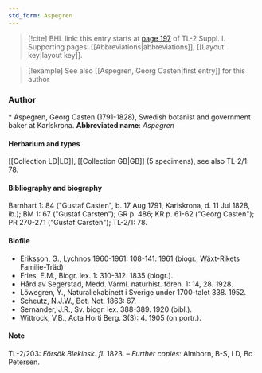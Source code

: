 ```yaml
---
std_form: Aspegren
---
```


> [!cite] BHL link: this entry starts at [page 197](https://www.biodiversitylibrary.org/page/33264924) of TL-2 Suppl. I.
> Supporting pages: [[Abbreviations|abbreviations]], [[Layout key|layout key]].

> [!example] See also [[Aspegren, Georg Casten|first entry]] for this author

### Author

\* Aspegren, Georg Casten (1791-1828), Swedish botanist and government baker at Karlskrona. 
**Abbreviated name**: *Aspegren*

#### Herbarium and types

[[Collection LD|LD]], [[Collection GB|GB]] (5 specimens), see also TL-2/1: 78.

#### Bibliography and biography

Barnhart 1: 84 ("Gustaf Casten", b. 17 Aug 1791, Karlskrona, d. 11 Jul 1828, ib.); BM 1: 67 ("Gustaf Carsten"); GR p. 486; KR p. 61-62 ("Georg Casten"); PR 270-271 ("Gustaf Carsten"); TL-2/1: 78.

#### Biofile

- Eriksson, G., Lychnos 1960-1961: 108-141. 1961 (biogr., Wäxt-Rikets Familie-Träd)
- Fries, E.M., Biogr. lex. 1: 310-312. 1835 (biogr.).
- Hård av Segerstad, Medd. Värml. naturhist. fören. 1: 14, 28. 1928.
- Löwegren, Y., Naturaliekabinett i Sverige under 1700-talet 338. 1952.
- Scheutz, N.J.W., Bot. Not. 1863: 67.
- Sernander, J.R., Sv. biogr. lex. 388-389. 1920 (bibl.).
- Wittrock, V.B., Acta Horti Berg. 3(3): 4. 1905 (on portr.).

#### Note

TL-2/203: *Försök Blekinsk. fl.* 1823. – *Further copies*: Almborn, B-S, LD, Bo Petersen.

